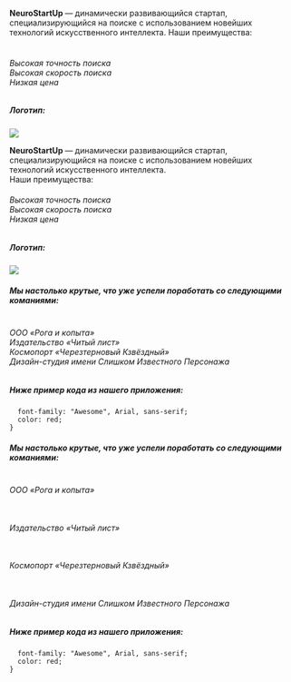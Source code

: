 <b>NeuroStartUp </b>— динамически развивающийся стартап, специализирующийся на поиске с использованием новейших технологий искусственного интеллекта. Наши преимущества:
###### <br>Высокая точность поиска  <br>Высокая скорость поиска <br>Низкая ценa 

##### Логотип:
<img src="https://camo.githubusercontent.com/79ee96a8b8fa098c44d1ca302006f24d008408a1c22fc13260437214d705a23d/68747470733a2f2f6e65746f6c6f67792d636f64652e6769746875622e696f2f6769742d686f6d65776f726b732f696e74726f64756374696f6e2f6173736574732f6c6f676f2e706e67">

<b>NeuroStartUp </b>— динамически развивающийся стартап, специализирующийся на поиске с использованием новейших технологий искусственного интеллекта. <br>Наши преимущества: 
###### Высокая точность поиска  <br>Высокая скорость поиска <br>Низкая ценa 

##### Логотип:
<img src="https://camo.githubusercontent.com/79ee96a8b8fa098c44d1ca302006f24d008408a1c22fc13260437214d705a23d/68747470733a2f2f6e65746f6c6f67792d636f64652e6769746875622e696f2f6769742d686f6d65776f726b732f696e74726f64756374696f6e2f6173736574732f6c6f676f2e706e67">


##### Мы настолько крутые, что уже успели поработать со следующими команиями:

###### <br> ООО «Рога и копыта» <br> Издательство «Читый лист» <br> Космопорт «Черезтерновый Кзвёздный»<br>  Дизайн-студия имени Слишком Известного Персонажа


##### Ниже пример кода из нашего приложения:

```.selector {
  font-family: "Awesome", Arial, sans-serif;
  color: red;
}
```
##### Мы настолько крутые, что уже успели поработать со следующими команиями:

###### <br> ООО «Рога и копыта»
###### <br> Издательство «Читый лист»
###### <br> Космопорт «Черезтерновый Кзвёздный»
###### <br>  Дизайн-студия имени Слишком Известного Персонажа


##### Ниже пример кода из нашего приложения:

```.selector {
  font-family: "Awesome", Arial, sans-serif;
  color: red;
}
```
